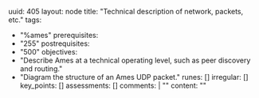 uuid: 405
layout: node
title: "Technical description of network, packets, etc."
tags:
 - "%ames"
prerequisites:
  - "255"
postrequisites:
  - "500"
objectives:
  - "Describe Ames at a technical operating level, such as peer discovery and routing."
  - "Diagram the structure of an Ames UDP packet."
runes: []
irregular: []
key_points: []
assessments: []
comments: |
    "<!-- 4a, 4d–4l -->"
content: ""